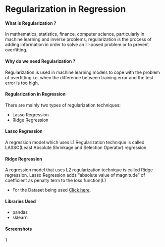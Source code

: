 # **Regularization in Regression**

####  **What is Regularization ?**


In mathematics, statistics, finance, computer science, particularly in machine learning and inverse problems, regularization is the process of adding information in order to solve an ill-posed problem or to prevent overfitting.

#### **Why do we need Regularization ?**

Regularization is used in machine learning models to cope with the problem of overfitting i.e. when the difference between training error and the test error is too high.

#### **Regularization in Regression**
There are mainly two types of regularization techniques:


- Lasso Regression
- Ridge Regression

#### **Lasso Regression**
A regression model which uses L1 Regularization technique is called LASSO(Least Absolute Shrinkage and Selection Operator) regression.
#### **Ridge Regression**
A regression model that uses L2 regularization technique is called Ridge regression. 
Lasso Regression adds “absolute value of magnitude” of coefficient as penalty term to the loss function(L)


- For the Dataset being used [Click here](https://www.kaggle.com/quantbruce/real-estate-price-prediction).

#### **Libraries Used**

- pandas
- sklearn

#### **Screenshots**

1[]()


